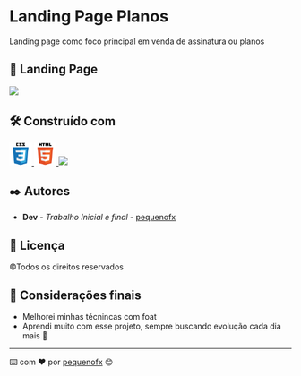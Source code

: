 # Landing Page Planos

Landing page como foco principal em venda de assinatura ou planos

## 🚀 Landing Page

<img src="assents/pagina.png"/>

## 🛠️ Construído com

<p align="left"><a href="https://www.w3schools.com/css/" target="_blank"> <img src="https://raw.githubusercontent.com/devicons/devicon/master/icons/css3/css3-original-wordmark.svg" alt="css3" width="40" height="40"/> </a> <a href="https://www.w3.org/html/" target="_blank"> <img src="https://raw.githubusercontent.com/devicons/devicon/master/icons/html5/html5-original-wordmark.svg" alt="html5" width="40" height="40"/> </a>
<img src="https://img.shields.io/badge/jQuery-0769AD?style=for-the-badge&logo=jquery&logoColor=white"
<br/>

## ✒️ Autores

* **Dev** - *Trabalho Inicial e final* - [pequenofx](https://github.com/pequenofx)

## 📄 Licença

©Todos os direitos reservados 

## 🎁 Considerações finais

* Melhorei minhas técnincas com foat
* Aprendi muito com esse projeto, sempre buscando evolução cada dia mais 📢


---
⌨️ com ❤️ por [pequenofx](https://gist.github.com/pequenofx) 😊
